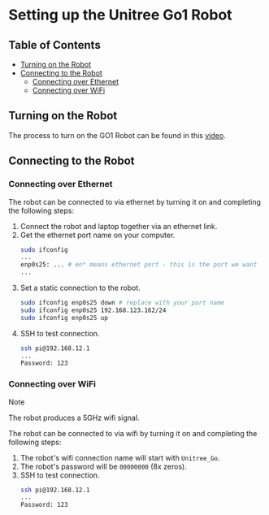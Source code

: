 # Setting up the Unitree Go1 Robot
## Table of Contents
- [Turning on the Robot](#turning-on-the-robot)
- [Connecting to the Robot](#connecting-to-the-robot)
    - [Connecting over Ethernet](#connecting-over-ethernet)
    - [Connecting over WiFi](#connecting-over-wifi)

## Turning on the Robot
The process to turn on the GO1 Robot can be found in this [video](https://www.youtube.com/watch?v=VbabuAhol0E).

## Connecting to the Robot
### Connecting over Ethernet
The robot can be connected to via ethernet by turning it on and completing the following steps:
1. Connect the robot and laptop together via an ethernet link.
2. Get the ethernet port name on your computer.
    ``` bash
    sudo ifconfig
    ...
    enp0s25: ... # en* means ethernet port - this is the port we want
    ...
    ```
3. Set a static connection to the robot.
    ``` bash
    sudo ifconfig enp0s25 down # replace with your port name
    sudo ifconfig enp0s25 192.168.123.162/24
    sudo ifconfig enp0s25 up
    ```
4. SSH to test connection.
    ``` bash
    ssh pi@192.168.12.1
    ...
    Password: 123
    ```

### Connecting over WiFi
> [!NOTE]
> The robot produces a 5GHz wifi signal.

The robot can be connected to via wifi by turning it on and completing the following steps:
1. The robot's wifi connection name will start with `Unitree_Go`.
2. The robot's password will be `00000000` (8x zeros).
3. SSH to test connection.
    ``` bash
    ssh pi@192.168.12.1
    ...
    Password: 123
    ```
